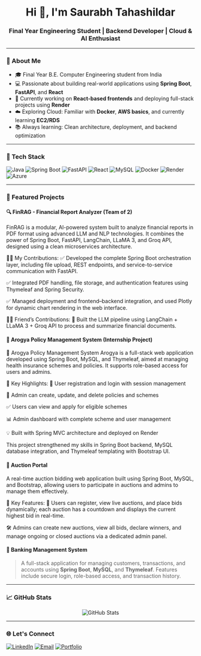 <h1 align="center">Hi 👋, I'm Saurabh Tahashildar</h1>
<h3 align="center">Final Year Engineering Student | Backend Developer | Cloud & AI Enthusiast</h3>

---

### 💫 About Me
- 🎓 Final Year B.E. Computer Engineering student from India
- 💻 Passionate about building real-world applications using **Spring Boot**, **FastAPI**, and **React**
- 🧠 Currently working on **React-based frontends** and deploying full-stack projects using **Render**
- ☁️ Exploring Cloud: Familiar with **Docker**, **AWS basics**, and currently learning **EC2/RDS**
- 📚 Always learning: Clean architecture, deployment, and backend optimization

---

### 🚀 Tech Stack
![Java](https://img.shields.io/badge/Java-ED8B00?style=for-the-badge&logo=java)
![Spring Boot](https://img.shields.io/badge/SpringBoot-6DB33F?style=for-the-badge&logo=spring-boot)
![FastAPI](https://img.shields.io/badge/FastAPI-009688?style=for-the-badge&logo=fastapi)
![React](https://img.shields.io/badge/React-61DAFB?style=for-the-badge&logo=react)
![MySQL](https://img.shields.io/badge/MySQL-00758F?style=for-the-badge&logo=mysql)
![Docker](https://img.shields.io/badge/Docker-2496ED?style=for-the-badge&logo=docker)
![Render](https://img.shields.io/badge/Render-000000?style=for-the-badge&logo=render)
![Azure](https://img.shields.io/badge/Azure-0078D4?style=for-the-badge&logo=microsoft-azure)

---

### 📌 Featured Projects

#### 🔍 FinRAG - Financial Report Analyzer (Team of 2)
FinRAG is a modular, AI-powered system built to analyze financial reports in PDF format using advanced LLM and NLP technologies. It combines the power of Spring Boot, FastAPI, LangChain, LLaMA 3, and Groq API, designed using a clean microservices architecture.

🧑‍💻 My Contributions:
✅ Developed the complete Spring Boot orchestration layer, including file upload, REST endpoints, and service-to-service communication with FastAPI.

✅ Integrated PDF handling, file storage, and authentication features using Thymeleaf and Spring Security.

✅ Managed deployment and frontend–backend integration, and used Plotly for dynamic chart rendering in the web interface.

👨‍💻 Friend’s Contributions:
🧠 Built the LLM pipeline using LangChain + LLaMA 3 + Groq API to process and summarize financial documents.

#### 🏥 Arogya Policy Management System (Internship Project)
🏥 Arogya Policy Management System
Arogya is a full-stack web application developed using Spring Boot, MySQL, and Thymeleaf, aimed at managing health insurance schemes and policies. It supports role-based access for users and admins.

🔧 Key Highlights:
👤 User registration and login with session management

📄 Admin can create, update, and delete policies and schemes

✅ Users can view and apply for eligible schemes

📊 Admin dashboard with complete scheme and user management

💡 Built with Spring MVC architecture and deployed on Render

This project strengthened my skills in Spring Boot backend, MySQL database integration, and Thymeleaf templating with Bootstrap UI.

#### 💬 Auction Portal
A real-time auction bidding web application built using Spring Boot, MySQL, and Bootstrap, allowing users to participate in auctions and admins to manage them effectively.

🔧 Key Features:
👤 Users can register, view live auctions, and place bids dynamically; each auction has a countdown and displays the current highest bid in real-time.

🛠️ Admins can create new auctions, view all bids, declare winners, and manage ongoing or closed auctions via a dedicated admin panel.


#### 🏦 Banking Management System
> A full-stack application for managing customers, transactions, and accounts using **Spring Boot**, **MySQL**, and **Thymeleaf**. Features include secure login, role-based access, and transaction history.
---

### 📈 GitHub Stats

<p align="center">
  <img src="https://github-readme-stats.vercel.app/api?username=saurabhtahashildar&show_icons=true&theme=tokyonight" alt="GitHub Stats" />
</p>

---

### 🌐 Let's Connect

[![LinkedIn](https://img.shields.io/badge/LinkedIn-blue?style=for-the-badge&logo=linkedin)](https://linkedin.com/in/your-link)
[![Email](https://img.shields.io/badge/Gmail-red?style=for-the-badge&logo=gmail)](mailto:yourmail@gmail.com)
[![Portfolio](https://img.shields.io/badge/Portfolio-black?style=for-the-badge&logo=github)](https://your-portfolio-link)

